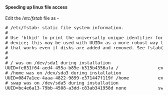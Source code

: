 <h4>Speeding up linux file access</h4>

Edit the */etc/fstab* file as -
<pre>
# /etc/fstab: static file system information.
#
# Use 'blkid' to print the universally unique identifier for a
# device; this may be used with UUID= as a more robust way to name devices
# that works even if disks are added and removed. See fstab(5).
#
# <file system> <mount point>   <type>  <options>       <dump>  <pass>
# / was on /dev/sda1 during installation
UUID=fe831f64-aed4-455a-b85e-b315b4356afa /               ext4    errors=remount-ro 0       1
# /home was on /dev/sda3 during installation
UUID=0847a1ee-4aaa-4822-9899-e371447f119f /home           ext4    defaults,noatime,nodiratime        0       2
# swap was on /dev/sda5 during installation
UUID=bc4e6a13-79bb-4508-a3dd-c83ab341958d none            swap    sw              0       0
</pre>
